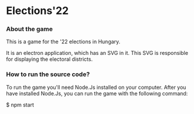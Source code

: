 # Elections'22

### About the game

This is a game for the '22 elections in Hungary.

It is an electron application, which has an SVG in it. This SVG is responsible for displaying the electoral districts.

### How to run the source code?

To run the game you'll need Node.Js installed on your computer. After you have installed Node.Js, you can run the game with the following command:

  $ npm start

